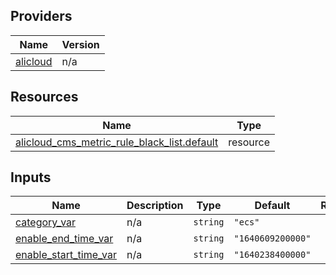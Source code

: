 <!-- BEGIN_TF_DOCS -->
## Providers

| Name | Version |
|------|---------|
| <a name="provider_alicloud"></a> [alicloud](#provider\_alicloud) | n/a |

## Resources

| Name | Type |
|------|------|
| [alicloud_cms_metric_rule_black_list.default](https://registry.terraform.io/providers/hashicorp/alicloud/latest/docs/resources/cms_metric_rule_black_list) | resource |

## Inputs

| Name | Description | Type | Default | Required |
|------|-------------|------|---------|:--------:|
| <a name="input_category_var"></a> [category\_var](#input\_category\_var) | n/a | `string` | `"ecs"` | no |
| <a name="input_enable_end_time_var"></a> [enable\_end\_time\_var](#input\_enable\_end\_time\_var) | n/a | `string` | `"1640609200000"` | no |
| <a name="input_enable_start_time_var"></a> [enable\_start\_time\_var](#input\_enable\_start\_time\_var) | n/a | `string` | `"1640238400000"` | no |
<!-- END_TF_DOCS -->    